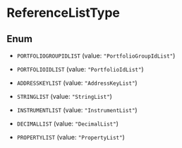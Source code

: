 

# ReferenceListType

## Enum


* `PORTFOLIOGROUPIDLIST` (value: `"PortfolioGroupIdList"`)

* `PORTFOLIOIDLIST` (value: `"PortfolioIdList"`)

* `ADDRESSKEYLIST` (value: `"AddressKeyList"`)

* `STRINGLIST` (value: `"StringList"`)

* `INSTRUMENTLIST` (value: `"InstrumentList"`)

* `DECIMALLIST` (value: `"DecimalList"`)

* `PROPERTYLIST` (value: `"PropertyList"`)



